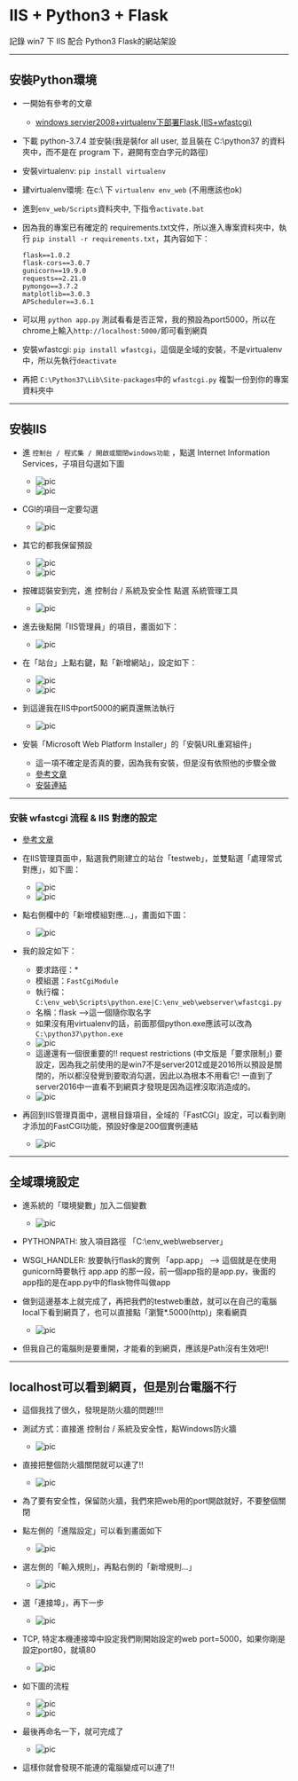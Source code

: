 # IIS + Python3 + Flask

記錄 win7 下 IIS 配合 Python3 Flask的網站架設

----

## 安裝Python環境

- 一開始有參考的文章
    - [windows servier2008+virtualenv下部署Flask (IIS+wfastcgi)](https://www.cnblogs.com/liluping860122/p/9203908.html)


- 下載 python-3.7.4 並安裝(我是裝for all user, 並且裝在 C:\python37 的資料夾中，而不是在 program 下，避開有空白字元的路徑)
- 安裝virtualenv: `pip install virtualenv`
- 建virtualenv環境: 在c:\ 下 `virtualenv env_web` (不用應該也ok)
- 進到`env_web/Scripts`資料夾中, 下指令`activate.bat`
- 因為我的專案已有確定的 requirements.txt文件，所以進入專案資料夾中，執行 `pip install -r requirements.txt`，其內容如下：
    ```
    flask==1.0.2
    flask-cors==3.0.7
    gunicorn==19.9.0
    requests==2.21.0
    pymongo==3.7.2
    matplotlib==3.0.3
    APScheduler==3.6.1
    ```
- 可以用 `python app.py` 測試看看是否正常，我的預設為port5000，所以在chrome上輸入`http://localhost:5000/`即可看到網頁

- 安裝wfastcgi:  `pip install wfastcgi`，這個是全域的安裝，不是virtualenv中，所以先執行`deactivate`
- 再把 `C:\Python37\Lib\Site-packages`中的 `wfastcgi.py` 複製一份到你的專案資料夾中

----

## 安裝IIS

- 進 `控制台 / 程式集 / 開啟或關閉windows功能` ，點選 Internet Information Services，子項目勾選如下圖
    - ![pic](IIS_flask/Snap1.png)
    - ![pic](IIS_flask/Snap2.png)
- CGI的項目一定要勾選
    - ![pic](IIS_flask/Snap3.png)
- 其它的都我保留預設
    - ![pic](IIS_flask/Snap4.png)
    - ![pic](IIS_flask/Snap5.png)
    
- 按確認裝安到完，進 控制台 / 系統及安全性 點選 系統管理工具
    - ![pic](IIS_flask/Snap6.png)
    
- 進去後點開「IIS管理員」的項目，畫面如下：
    - ![pic](IIS_flask/Snap7.png)

- 在「站台」上點右鍵，點「新增網站」，設定如下：
    - ![pic](IIS_flask/Snap8.png)
    - ![pic](IIS_flask/Snap9.png)
- 到這邊我在IIS中port5000的網頁還無法執行
    - ![pic](IIS_flask/iis-port5000-ng.png)

- 安裝「Microsoft Web Platform Installer」的「安裝URL重寫組件」
    - 這一項不確定是否真的要，因為我有安裝，但是沒有依照他的步驟全做
    - [參考文章](https://betacat.online/posts/2017-03-27/deploy-flask-to-iis/)
    - [安裝連結](https://www.microsoft.com/web/downloads/platform.aspx?ranMID=24542&ranEAID=je6NUbpObpQ&ranSiteID=je6NUbpObpQ-6ev1fyg4fHlVeNW5vgmcXw&epi=je6NUbpObpQ-6ev1fyg4fHlVeNW5vgmcXw&irgwc=1&OCID=AID2000142_aff_7593_1243925&tduid=(ir__gvwzf2kzmkwcziea3xxrncvy9m2xj9hlrlffgeff00)(7593)(1243925)(je6NUbpObpQ-6ev1fyg4fHlVeNW5vgmcXw)()&irclickid=_gvwzf2kzmkwcziea3xxrncvy9m2xj9hlrlffgeff00)

----

### 安裝 wfastcgi 流程 & IIS 對應的設定

- [參考文章](https://www.cnblogs.com/liluping860122/p/9203908.html)
- 在IIS管理頁面中，點選我們剛建立的站台「testweb」，並雙點選「處理常式對應」，如下圖：
    - ![pic](IIS_flask/Snap10.png)
    - ![pic](IIS_flask/Snap11.png)
- 點右側欄中的「新增模組對應...」，畫面如下圖：
    - ![pic](IIS_flask/Snap12.png)
    
- 我的設定如下：
    - 要求路徑：*
    - 模組選：`FastCgiModule`
    - 執行檔：`C:\env_web\Scripts\python.exe|C:\env_web\webserver\wfastcgi.py`
    - 名稱：flask -->這一個隨你取名字
    - 如果沒有用virtualenv的話，前面那個python.exe應該可以改為`C:\python37\python.exe`
    - ![pic](IIS_flask/Snap15.png)
    - 這邊還有一個很重要的!! request restrictions (中文版是「要求限制」) 要設定，因為我之前使用的是win7不是server2012或是2016所以預設是關閉的，所以都沒發覺到要取消勾選，因此以為根本不用看它! 一直到了server2016中一直看不到網頁才發現是因為這裡沒取消造成的。
    - ![pic](request_restrictions.png)
    
- 再回到IIS管理頁面中，選根目錄項目，全域的「FastCGI」設定，可以看到剛才添加的FastCGI功能，預設好像是200個實例連結
    - ![pic](IIS_flask/Snap16.png)

----
## 全域環境設定

- 進系統的「環境變數」加入二個變數
    - ![pic](IIS_flask/Snap17.png)
    
- PYTHONPATH: 放入項目路徑 「C:\env_web\webserver」
- WSGI_HANDLER: 放要執行flask的實例 「app.app」 --> 這個就是在使用gunicorn時要執行 app.app 的那一段，前一個app指的是app.py，後面的app指的是在app.py中的flask物件叫做app
- 做到這邊基本上就完成了，再把我們的testweb重啟，就可以在自己的電腦local下看到網頁了，也可以直接點「瀏覽*.5000(http)」來看網頁
    - ![pic](IIS_flask/Snap18.png)
- 但我自己的電腦則是要重開，才能看的到網頁，應該是Path沒有生效吧!!

----

## localhost可以看到網頁，但是別台電腦不行

- 這個我找了很久，發現是防火牆的問題!!!!
- 測試方式：直接進 控制台 / 系統及安全性，點Windows防火牆
    - ![pic](IIS_flask/Snap19.png)
- 直接把整個防火牆關閉就可以連了!!
    - ![pic](IIS_flask/Snap20.png)
    
- 為了要有安全性，保留防火牆，我們來把web用的port開啟就好，不要整個關閉
- 點左側的「進階設定」可以看到畫面如下
    - ![pic](IIS_flask/Snap21.png)
    
- 選左側的「輸入規則」，再點右側的「新增規則...」
    - ![pic](IIS_flask/Snap22.png)
    
- 選「連接埠」，再下一步
    - ![pic](IIS_flask/Snap23.png)
    
- TCP, 特定本機連接埠中設定我們剛開始設定的web port=5000，如果你剛是設定port80，就填80
    - ![pic](IIS_flask/Snap24.png)
    
- 如下圖的流程
    - ![pic](IIS_flask/Snap25.png)
    - ![pic](IIS_flask/Snap26.png)
    
- 最後再命名一下，就可完成了
    - ![pic](IIS_flask/Snap27.png)

- 這樣你就會發現不能連的電腦變成可以連了!!
